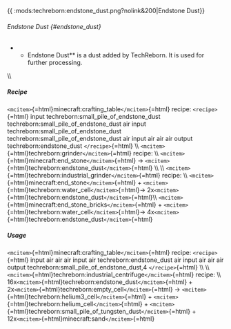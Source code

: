 {{ :mods:techreborn:endstone_dust.png?nolink&200\|Endstone Dust}}

###### Endstone Dust {#endstone_dust}

-   -   Endstone Dust\*\* is a dust added by TechReborn. It is used for
        further processing.

\\\\

##### Recipe

`<mcitem>`{=html}minecraft:crafting_table`</mcitem>`{=html} recipe:
`<recipe>`{=html} input techreborn:small_pile_of_endstone_dust
techreborn:small_pile_of_endstone_dust air input
techreborn:small_pile_of_endstone_dust
techreborn:small_pile_of_endstone_dust air input air air air output
techreborn:endstone_dust `</recipe>`{=html} \\\\
`<mcitem>`{=html}techreborn:grinder`</mcitem>`{=html} recipe: \\\\
`<mcitem>`{=html}minecraft:end_stone`</mcitem>`{=html} -\>
`<mcitem>`{=html}techreborn:endstone_dust`</mcitem>`{=html} \\\\ \\\\
`<mcitem>`{=html}techreborn:industrial_grinder`</mcitem>`{=html} recipe:
\\\\ `<mcitem>`{=html}minecraft:end_stone`</mcitem>`{=html} +
`<mcitem>`{=html}techreborn:water_cell`</mcitem>`{=html}-\>
2x`<mcitem>`{=html}techreborn:endstone_dust`</mcitem>`{=html}\\\\
`<mcitem>`{=html}minecraft:end_stone_bricks`</mcitem>`{=html} +
`<mcitem>`{=html}techreborn:water_cell`</mcitem>`{=html}-\>
4x`<mcitem>`{=html}techreborn:endstone_dust`</mcitem>`{=html}

##### Usage

`<mcitem>`{=html}minecraft:crafting_table`</mcitem>`{=html} recipe:
`<recipe>`{=html} input air air air input air techreborn:endstone_dust
air input air air air output techreborn:small_pile_of_endstone_dust,4
`</recipe>`{=html} \\\\ \\\\
`<mcitem>`{=html}techreborn:industrial_centrifuge`</mcitem>`{=html}
recipe: \\\\
16x`<mcitem>`{=html}techreborn:endstone_dust`</mcitem>`{=html} +
2x`<mcitem>`{=html}techreborn:empty_cell`</mcitem>`{=html} -\>
`<mcitem>`{=html}techreborn:helium3_cell`</mcitem>`{=html} +
`<mcitem>`{=html}techreborn:helium_cell`</mcitem>`{=html} +
`<mcitem>`{=html}techreborn:small_pile_of_tungsten_dust`</mcitem>`{=html} +
12x`<mcitem>`{=html}minecraft:sand`</mcitem>`{=html}
